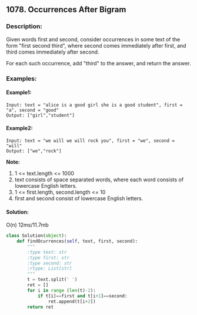 ## 1078. Occurrences After Bigram ##
### Description: ###
Given words first and second, consider occurrences in some text of the form "first second third", where second comes immediately after first, and third comes immediately after second.

For each such occurrence, add "third" to the answer, and return the answer.

### Examples: ###
#### Example1: ####
```
Input: text = "alice is a good girl she is a good student", first = "a", second = "good"
Output: ["girl","student"]
```
#### Example2: ####
```
Input: text = "we will we will rock you", first = "we", second = "will"
Output: ["we","rock"]
```

**Note:**

1. 1 <= text.length <= 1000
2. text consists of space separated words, where each word consists of lowercase English letters.
3. 1 <= first.length, second.length <= 10
4. first and second consist of lowercase English letters.


#### Solution: ####
O(n) 12ms/11.7mb
```python
class Solution(object):
    def findOcurrences(self, text, first, second):
        """
        :type text: str
        :type first: str
        :type second: str
        :rtype: List[str]
        """
        t = text.split(' ')
        ret = []
        for i in range (len(t)-2):
            if t[i]==first and t[i+1]==second:
                ret.append(t[i+2])
        return ret
```
